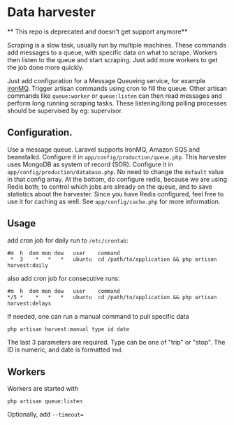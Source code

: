 # Data harvester

** This repo is deprecated and doesn't get support anymore**

Scraping is a slow task, usually run by multiple machines. These commands add messages to a queue, with specific data on what to scrape. Workers then listen to the queue and start scraping. Just add more workers to get the job done more quickly.

Just add configuration for a Message Queueing service, for example [ironMQ](http://www.iron.io/mq). Trigger artisan commands using cron to fill the queue. Other artisan commands like `queue:worker` or `queue:listen` can then read messages and perform long running scraping tasks. These listening/long polling processes should be supervised by eg: supervisor.

## Configuration.

Use a message queue. Laravel supports IronMQ, Amazon SQS and beanstalkd. Configure it in `app/config/production/queue.php`. This harvester uses MongoDB as system of record (SOR). Configure it in `app/config/production/database.php`. No need to change the `default` value in that config array. At the bottom, do configure redis, because we are using Redis both; to control which jobs are already on the queue, and to save statistics about the harvester. Since you have Redis configured, feel free to use it for caching as well. See `app/config/cache.php` for more information.

## Usage

add cron job for daily run to `/etc/crontab`:

```
#m  h  dom mon dow   user    command
 *  3    *   *   *   ubuntu  cd /path/to/application && php artisan harvest:daily
```

also add cron job for consecutive runs:

```
#m  h  dom mon dow   user    command
*/5 *    *   *   *   ubuntu  cd /path/to/application && php artisan harvest:delays
```

If needed, one can run a manual command to pull specific data

```bash
php artisan harvest:manual type id date
```

The last 3 parameters are required. Type can be one of "trip" or "stop". The ID is numeric, and date is formatted `Ymd`.

## Workers

Workers are started with

```
php artisan queue:listen
```

Optionally, add `--timeout=`
